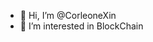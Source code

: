 - 👋 Hi, I’m @CorleoneXin
- 👀 I’m interested in BlockChain

<!---
CorleoneXin/CorleoneXin is a ✨ special ✨ repository because its `README.md` (this file) appears on your GitHub profile.
You can click the Preview link to take a look at your changes.
--->
